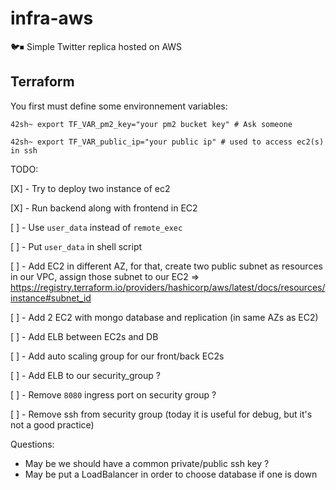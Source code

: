 # infra-aws
🐦⏹ Simple Twitter replica hosted on AWS

## Terraform

You first must define some environnement variables:

```
42sh~ export TF_VAR_pm2_key="your pm2 bucket key" # Ask someone
```

```
42sh~ export TF_VAR_public_ip="your public ip" # used to access ec2(s) in ssh
```

TODO:

[X] - Try to deploy two instance of ec2

[X] - Run backend along with frontend in EC2

[ ] - Use `user_data` instead of `remote_exec`

[ ] - Put `user_data` in shell script

[ ] - Add EC2 in different AZ, for that, create two public subnet as resources in our VPC, assign those subnet to our EC2
    => https://registry.terraform.io/providers/hashicorp/aws/latest/docs/resources/instance#subnet_id

[ ] - Add 2 EC2 with mongo database and replication (in same AZs as EC2)

[ ] - Add ELB between EC2s and DB

[ ] - Add auto scaling group for our front/back EC2s

[ ] - Add ELB to our security_group ?

[ ] - Remove `8080` ingress port on security group ?

[ ] - Remove ssh from security group (today it is useful for debug, but it's not a good practice)

Questions:

* May be we should have a common private/public ssh key ?
* May be put a LoadBalancer in order to choose database if one is down

